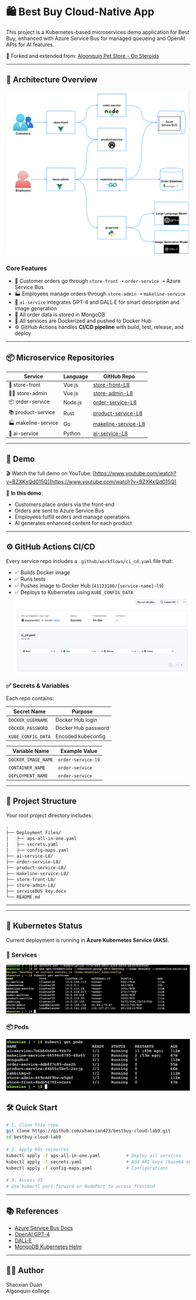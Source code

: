 
# 🛍️ Best Buy Cloud-Native App 

This project is a Kubernetes-based microservices demo application for Best Buy, enhanced with Azure Service Bus for managed queueing and OpenAI APIs for AI features.

🔄 Forked and extended from: [Algonquin Pet Store - On Steroids](https://github.com/ramymohamed10/Lab9_24F_CST8915)

---

## 📐 Architecture Overview

![Architecture](public/a.png)

### Core Features

- 🧾 Customer orders go through `store-front` ➝ `order-service` ➝ Azure Service Bus
- 🏭 Employees manage orders through `store-admin` ➝ `makeline-service`
- 🤖 `ai-service` integrates GPT-4 and DALL·E for smart description and image generation
- 🧊 All order data is stored in MongoDB
- 🐳 All services are Dockerized and pushed to Docker Hub
- ⚙️ GitHub Actions handles **CI/CD pipeline** with build, test, release, and deploy

---

## 📦 Microservice Repositories

| Service           | Language | GitHub Repo |
|-------------------|----------|-------------|
| 🛒 store-front     | Vue.js   | [store-front-L8](https://github.com/shaoxian423/store-front-L8) |
| 🧑‍💼 store-admin     | Vue.js   | [store-admin-L8](https://github.com/shaoxian423/store-admin-L8) |
| 📦 order-service    | Node.js  | [order-service-L8](https://github.com/shaoxian423/order-service-L8) |
| 📚 product-service  | Rust     | [product-service-L8](https://github.com/shaoxian423/product-service-L8) |
| 🏭 makeline-service | Go       | [makeline-service-L8](https://github.com/shaoxian423/makeline-service-L8) |
| 🧠 ai-service       | Python   | [ai-service-L8](https://github.com/shaoxian423/ai-service-L8) |

---

## 🚀 Demo

🎬 Watch the full demo on YouTube: [https://www.youtube.com/watch?v=BZXKxQd015Q](https://www.youtube.com/watch?v=BZXKxQd015Q)

🎥 **In this demo**:
- Customers place orders via the front-end
- Orders are sent to Azure Service Bus
- Employees fulfill orders and manage operations
- AI generates enhanced content for each product

---

## ⚙️ GitHub Actions CI/CD

Every service repo includes a `.github/workflows/ci_cd.yaml` file that:

- ✅ Builds Docker image
- ✅ Runs tests
- ✅ Pushes image to Docker Hub (`41123100/{service-name}-l9`)
- ✅ Deploys to Kubernetes using `KUBE_CONFIG_DATA`
![Architecture](public/cd.png)
### ✅ Secrets & Variables

Each repo contains:

| Secret Name        | Purpose               |
|--------------------|------------------------|
| `DOCKER_USERNAME`  | Docker Hub login       |
| `DOCKER_PASSWORD`  | Docker Hub password    |
| `KUBE_CONFIG_DATA` | Encoded kubeconfig     |

| Variable Name        | Example Value         |
|----------------------|------------------------|
| `DOCKER_IMAGE_NAME`  | `order-service-l9`     |
| `CONTAINER_NAME`     | `order-service`        |
| `DEPLOYMENT_NAME`    | `order-service`        |

---

## 📁 Project Structure

Your root project directory includes:

```
.
├── Deployment Files/
│   ├── aps-all-in-one.yaml
│   ├── secrets.yaml
│   ├── config-maps.yaml
├── ai-service-L8/
├── order-service-L8/
├── product-service-L8/
├── makeline-service-L8/
├── store-front-L8/
├── store-admin-L8/
├── serviceBUS key.docx
└── README.md
```

---


---

## 📡 Kubernetes Status

Current deployment is running in **Azure Kubernetes Service (AKS)**.

### 🧩 Services

![kubectl get services](public/services.png)

### 📦 Pods

![kubectl get pods](public/pod.png)


## 🛠️ Quick Start

```bash
# 1. Clone this repo
git clone https://github.com/shaoxian423/bestbuy-cloud-lab9.git
cd bestbuy-cloud-lab9

# 2. Apply K8s resources
kubectl apply -f aps-all-in-one.yaml          # Deploy all services
kubectl apply -f secrets.yaml                 # Add API keys (base64 encoded)
kubectl apply -f config-maps.yaml             # Configurations

# 3. Access UI
# Use kubectl port-forward or NodePort to access frontend
```

---

## 📚 References

- [Azure Service Bus Docs](https://learn.microsoft.com/en-us/azure/service-bus-messaging/)
- [OpenAI GPT-4](https://openai.com/gpt-4)
- [DALL·E](https://openai.com/dall-e)
- [MongoDB Kubernetes Helm](https://artifacthub.io/packages/helm/bitnami/mongodb)

---

## 👨‍💻 Author

Shaoxian Duan  
Algonquin college

